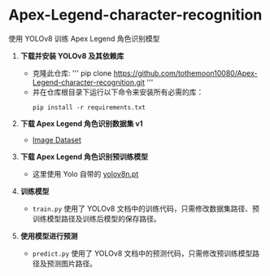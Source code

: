 # Apex-Legend-character-recognition

使用 YOLOv8 训练 Apex Legend 角色识别模型

1. **下载并安装 YOLOv8 及其依赖库**
   - 克隆此仓库:
     '''
     pip clone https://github.com/tothemoon10080/Apex-Legend-character-recognition.git
     '''
   - 并在仓库根目录下运行以下命令来安装所有必需的库：
     ```     
     pip install -r requirements.txt
     ```

2. **下载 Apex Legend 角色识别数据集 v1**
   - [Image Dataset](https://universe.roboflow.com/online-resource-2/v1-jx7pl/dataset/2)

3. **下载 Apex Legend 角色识别预训练模型**
   - 这里使用 Yolo 自带的 [yolov8n.pt](https://github.com/ultralytics/assets/releases/download/v0.0.0/yolov8n.pt)

4. **训练模型**
   - `train.py` 使用了 YOLOv8 文档中的训练代码，只需修改数据集路径、预训练模型路径及训练后模型的保存路径。

5. **使用模型进行预测**
   - `predict.py` 使用了 YOLOv8 文档中的预测代码，只需修改预训练模型路径及预测图片路径。
